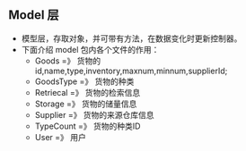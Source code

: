 Model 层
--
- 模型层，存取对象，并可带有方法，在数据变化时更新控制器。
- 下面介绍 model 包内各个文件的作用：
    + Goods         =》 货物的id,name,type,inventory,maxnum,minnum,supplierId;
    + GoodsType     =》 货物的种类
    + Retriecal     =》 货物的检索信息
    + Storage       =》 货物的储量信息
    + Supplier      =》 货物的来源仓库信息
    + TypeCount     =》 货物的种类ID
    + User          =》 用户